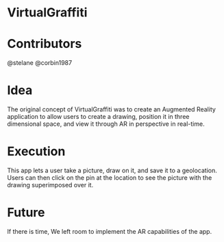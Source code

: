 # VirtualGraffiti

# Contributors
@stelane
@corbin1987

# Idea
The original concept of VirtualGraffiti was to create an Augmented Reality application to allow users to create a drawing, position it in three dimensional space, and view it through AR in perspective in real-time.

# Execution
This app lets a user take a picture, draw on it, and save it to a geolocation. 
Users can then click on the pin at the location to see the picture with the drawing superimposed over it.

# Future
If there is time, We left room to implement the AR capabilities of the app. 
